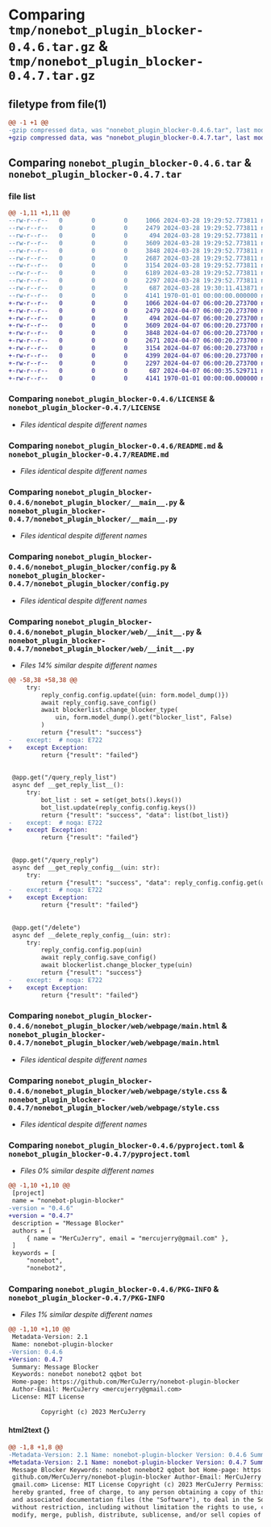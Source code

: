 # Comparing `tmp/nonebot_plugin_blocker-0.4.6.tar.gz` & `tmp/nonebot_plugin_blocker-0.4.7.tar.gz`

## filetype from file(1)

```diff
@@ -1 +1 @@
-gzip compressed data, was "nonebot_plugin_blocker-0.4.6.tar", last modified: Thu Mar 28 19:30:11 2024, max compression
+gzip compressed data, was "nonebot_plugin_blocker-0.4.7.tar", last modified: Sun Apr  7 06:00:35 2024, max compression
```

## Comparing `nonebot_plugin_blocker-0.4.6.tar` & `nonebot_plugin_blocker-0.4.7.tar`

### file list

```diff
@@ -1,11 +1,11 @@
--rw-r--r--   0        0        0     1066 2024-03-28 19:29:52.773811 nonebot_plugin_blocker-0.4.6/LICENSE
--rw-r--r--   0        0        0     2479 2024-03-28 19:29:52.773811 nonebot_plugin_blocker-0.4.6/README.md
--rw-r--r--   0        0        0      494 2024-03-28 19:29:52.773811 nonebot_plugin_blocker-0.4.6/nonebot_plugin_blocker/__init__.py
--rw-r--r--   0        0        0     3609 2024-03-28 19:29:52.773811 nonebot_plugin_blocker-0.4.6/nonebot_plugin_blocker/__main__.py
--rw-r--r--   0        0        0     3848 2024-03-28 19:29:52.773811 nonebot_plugin_blocker-0.4.6/nonebot_plugin_blocker/config.py
--rw-r--r--   0        0        0     2687 2024-03-28 19:29:52.773811 nonebot_plugin_blocker-0.4.6/nonebot_plugin_blocker/web/__init__.py
--rw-r--r--   0        0        0     3154 2024-03-28 19:29:52.773811 nonebot_plugin_blocker-0.4.6/nonebot_plugin_blocker/web/webpage/main.html
--rw-r--r--   0        0        0     6189 2024-03-28 19:29:52.773811 nonebot_plugin_blocker-0.4.6/nonebot_plugin_blocker/web/webpage/main.js
--rw-r--r--   0        0        0     2297 2024-03-28 19:29:52.773811 nonebot_plugin_blocker-0.4.6/nonebot_plugin_blocker/web/webpage/style.css
--rw-r--r--   0        0        0      687 2024-03-28 19:30:11.413871 nonebot_plugin_blocker-0.4.6/pyproject.toml
--rw-r--r--   0        0        0     4141 1970-01-01 00:00:00.000000 nonebot_plugin_blocker-0.4.6/PKG-INFO
+-rw-r--r--   0        0        0     1066 2024-04-07 06:00:20.273700 nonebot_plugin_blocker-0.4.7/LICENSE
+-rw-r--r--   0        0        0     2479 2024-04-07 06:00:20.273700 nonebot_plugin_blocker-0.4.7/README.md
+-rw-r--r--   0        0        0      494 2024-04-07 06:00:20.273700 nonebot_plugin_blocker-0.4.7/nonebot_plugin_blocker/__init__.py
+-rw-r--r--   0        0        0     3609 2024-04-07 06:00:20.273700 nonebot_plugin_blocker-0.4.7/nonebot_plugin_blocker/__main__.py
+-rw-r--r--   0        0        0     3848 2024-04-07 06:00:20.273700 nonebot_plugin_blocker-0.4.7/nonebot_plugin_blocker/config.py
+-rw-r--r--   0        0        0     2671 2024-04-07 06:00:20.273700 nonebot_plugin_blocker-0.4.7/nonebot_plugin_blocker/web/__init__.py
+-rw-r--r--   0        0        0     3154 2024-04-07 06:00:20.273700 nonebot_plugin_blocker-0.4.7/nonebot_plugin_blocker/web/webpage/main.html
+-rw-r--r--   0        0        0     4399 2024-04-07 06:00:20.273700 nonebot_plugin_blocker-0.4.7/nonebot_plugin_blocker/web/webpage/main.js
+-rw-r--r--   0        0        0     2297 2024-04-07 06:00:20.273700 nonebot_plugin_blocker-0.4.7/nonebot_plugin_blocker/web/webpage/style.css
+-rw-r--r--   0        0        0      687 2024-04-07 06:00:35.529711 nonebot_plugin_blocker-0.4.7/pyproject.toml
+-rw-r--r--   0        0        0     4141 1970-01-01 00:00:00.000000 nonebot_plugin_blocker-0.4.7/PKG-INFO
```

### Comparing `nonebot_plugin_blocker-0.4.6/LICENSE` & `nonebot_plugin_blocker-0.4.7/LICENSE`

 * *Files identical despite different names*

### Comparing `nonebot_plugin_blocker-0.4.6/README.md` & `nonebot_plugin_blocker-0.4.7/README.md`

 * *Files identical despite different names*

### Comparing `nonebot_plugin_blocker-0.4.6/nonebot_plugin_blocker/__main__.py` & `nonebot_plugin_blocker-0.4.7/nonebot_plugin_blocker/__main__.py`

 * *Files identical despite different names*

### Comparing `nonebot_plugin_blocker-0.4.6/nonebot_plugin_blocker/config.py` & `nonebot_plugin_blocker-0.4.7/nonebot_plugin_blocker/config.py`

 * *Files identical despite different names*

### Comparing `nonebot_plugin_blocker-0.4.6/nonebot_plugin_blocker/web/__init__.py` & `nonebot_plugin_blocker-0.4.7/nonebot_plugin_blocker/web/__init__.py`

 * *Files 14% similar despite different names*

```diff
@@ -58,38 +58,38 @@
     try:
         reply_config.config.update({uin: form.model_dump()})
         await reply_config.save_config()
         await blockerlist.change_blocker_type(
             uin, form.model_dump().get("blocker_list", False)
         )
         return {"result": "success"}
-    except:  # noqa: E722
+    except Exception:
         return {"result": "failed"}
 
 
 @app.get("/query_reply_list")
 async def __get_reply_list__():
     try:
         bot_list : set = set(get_bots().keys())
         bot_list.update(reply_config.config.keys())
         return {"result": "success", "data": list(bot_list)}
-    except:  # noqa: E722
+    except Exception:
         return {"result": "failed"}
 
 
 @app.get("/query_reply")
 async def __get_reply_config__(uin: str):
     try:
         return {"result": "success", "data": reply_config.config.get(uin)}
-    except:  # noqa: E722
+    except Exception:
         return {"result": "failed"}
 
 
 @app.get("/delete")
 async def __delete_reply_config__(uin: str):
     try:
         reply_config.config.pop(uin)
         await reply_config.save_config()
         await blockerlist.change_blocker_type(uin)
         return {"result": "success"}
-    except:  # noqa: E722
+    except Exception:
         return {"result": "failed"}
```

### Comparing `nonebot_plugin_blocker-0.4.6/nonebot_plugin_blocker/web/webpage/main.html` & `nonebot_plugin_blocker-0.4.7/nonebot_plugin_blocker/web/webpage/main.html`

 * *Files identical despite different names*

### Comparing `nonebot_plugin_blocker-0.4.6/nonebot_plugin_blocker/web/webpage/style.css` & `nonebot_plugin_blocker-0.4.7/nonebot_plugin_blocker/web/webpage/style.css`

 * *Files identical despite different names*

### Comparing `nonebot_plugin_blocker-0.4.6/pyproject.toml` & `nonebot_plugin_blocker-0.4.7/pyproject.toml`

 * *Files 0% similar despite different names*

```diff
@@ -1,10 +1,10 @@
 [project]
 name = "nonebot-plugin-blocker"
-version = "0.4.6"
+version = "0.4.7"
 description = "Message Blocker"
 authors = [
     { name = "MerCuJerry", email = "mercujerry@gmail.com" },
 ]
 keywords = [
     "nonebot",
     "nonebot2",
```

### Comparing `nonebot_plugin_blocker-0.4.6/PKG-INFO` & `nonebot_plugin_blocker-0.4.7/PKG-INFO`

 * *Files 1% similar despite different names*

```diff
@@ -1,10 +1,10 @@
 Metadata-Version: 2.1
 Name: nonebot-plugin-blocker
-Version: 0.4.6
+Version: 0.4.7
 Summary: Message Blocker
 Keywords: nonebot nonebot2 qqbot bot
 Home-page: https://github.com/MerCuJerry/nonebot-plugin-blocker
 Author-Email: MerCuJerry <mercujerry@gmail.com>
 License: MIT License
         
         Copyright (c) 2023 MerCuJerry
```

#### html2text {}

```diff
@@ -1,8 +1,8 @@
-Metadata-Version: 2.1 Name: nonebot-plugin-blocker Version: 0.4.6 Summary:
+Metadata-Version: 2.1 Name: nonebot-plugin-blocker Version: 0.4.7 Summary:
 Message Blocker Keywords: nonebot nonebot2 qqbot bot Home-page: https://
 github.com/MerCuJerry/nonebot-plugin-blocker Author-Email: MerCuJerry
 gmail.com> License: MIT License Copyright (c) 2023 MerCuJerry Permission is
 hereby granted, free of charge, to any person obtaining a copy of this software
 and associated documentation files (the "Software"), to deal in the Software
 without restriction, including without limitation the rights to use, copy,
 modify, merge, publish, distribute, sublicense, and/or sell copies of the
```

